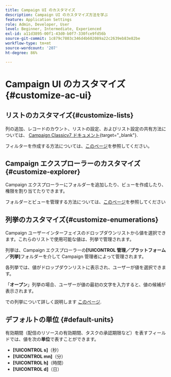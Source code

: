 ```yaml
---
title: Campaign UI のカスタマイズ
description: Campaign UI のカスタマイズ方法を学ぶ
feature: Application Settings
role: Admin, Developer, User
level: Beginner, Intermediate, Experienced
exl-id: a11d3895-00f1-43d0-b0f7-330fce9fd56b
source-git-commit: 1c879c7803c346d4b602089a22c2639eb83e82be
workflow-type: tm+mt
source-wordcount: '207'
ht-degree: 86%

---
```


# Campaign UI のカスタマイズ{#customize-ac-ui}

## リストのカスタマイズ{#customize-lists}

列の追加、レコードのカウント、リストの設定、およびリスト設定の共有方法については、 [Campaign Classicv7 ドキュメント](https://experienceleague.adobe.com/docs/campaign-classic/using/getting-started/starting-with-adobe-campaign/campaign-workspace/adobe-campaign-ui-lists.html?lang=ja){target="_blank"}.

フィルターを作成する方法については、[このページ](../audiences/create-filters.md)を参照してください。

## Campaign エクスプローラーのカスタマイズ{#customize-explorer}

Campaign エクスプローラーにフォルダーを追加したり、ビューを作成したり、権限を割り当てたりできます。

フォルダーとビューを管理する方法については、[このページ](../audiences/folders-and-views.md)を参照してください


## 列挙のカスタマイズ{#customize-enumerations}

Campaign ユーザーインターフェイスのドロップダウンリストから値を選択できます。これらのリストで使用可能な値は、列挙で管理されます。

列挙は、Campaign エクスプローラーの&#x200B;**[!UICONTROL 管理／プラットフォーム／列挙]**&#x200B;フォルダーを介して Campaign 管理者によって管理されます。

各列挙では、値がドロップダウンリストに表示され、ユーザーが値を選択できます。

「**オープン**」列挙の場合、ユーザーが値の最初の文字を入力すると、値の候補が表示されます。

での列挙について詳しく説明します [このページ](../../v8/config/ui-settings.md#enumerations).

## デフォルトの単位 {#default-units}

有効期間（配信のリソースの有効期間、タスクの承認期限など）を表すフィールドでは、値を次の&#x200B;**単位**&#x200B;で表すことができます。

* **[!UICONTROL s]**（秒）
* **[!UICONTROL mn]**（分）
* **[!UICONTROL h]**（時間）
* **[!UICONTROL d]**（日）

